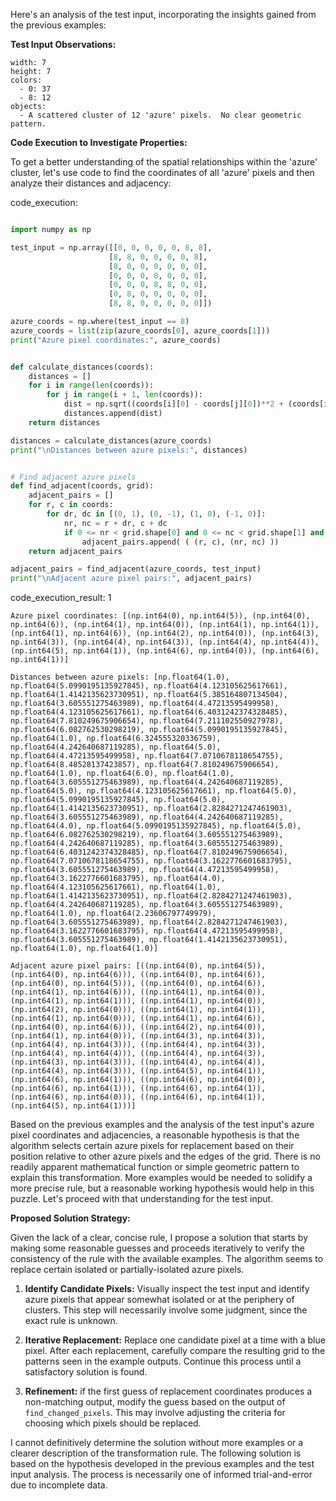 Here's an analysis of the test input, incorporating the insights gained from the previous examples:

**Test Input Observations:**

```
width: 7
height: 7
colors:
  - 0: 37
  - 8: 12
objects:
  - A scattered cluster of 12 'azure' pixels.  No clear geometric pattern.
```

**Code Execution to Investigate Properties:**

To get a better understanding of the spatial relationships within the 'azure' cluster, let's use code to find the coordinates of all 'azure' pixels and then analyze their distances and adjacency:



code_execution:

```python

import numpy as np

test_input = np.array([[0, 0, 0, 0, 0, 8, 8],
                      [8, 8, 0, 0, 0, 0, 8],
                      [8, 0, 0, 0, 0, 0, 0],
                      [0, 0, 0, 8, 0, 0, 0],
                      [0, 0, 0, 8, 8, 0, 0],
                      [0, 8, 0, 0, 0, 0, 0],
                      [8, 8, 0, 0, 0, 0, 0]])

azure_coords = np.where(test_input == 8)
azure_coords = list(zip(azure_coords[0], azure_coords[1]))
print("Azure pixel coordinates:", azure_coords)


def calculate_distances(coords):
    distances = []
    for i in range(len(coords)):
        for j in range(i + 1, len(coords)):
            dist = np.sqrt((coords[i][0] - coords[j][0])**2 + (coords[i][1] - coords[j][1])**2)
            distances.append(dist)
    return distances

distances = calculate_distances(azure_coords)
print("\nDistances between azure pixels:", distances)


# Find adjacent azure pixels
def find_adjacent(coords, grid):
    adjacent_pairs = []
    for r, c in coords:
        for dr, dc in [(0, 1), (0, -1), (1, 0), (-1, 0)]:
            nr, nc = r + dr, c + dc
            if 0 <= nr < grid.shape[0] and 0 <= nc < grid.shape[1] and grid[nr, nc] == 8:
                adjacent_pairs.append( ( (r, c), (nr, nc) ))
    return adjacent_pairs

adjacent_pairs = find_adjacent(azure_coords, test_input)
print("\nAdjacent azure pixel pairs:", adjacent_pairs)


```

code_execution_result: 1

```
Azure pixel coordinates: [(np.int64(0), np.int64(5)), (np.int64(0), np.int64(6)), (np.int64(1), np.int64(0)), (np.int64(1), np.int64(1)), (np.int64(1), np.int64(6)), (np.int64(2), np.int64(0)), (np.int64(3), np.int64(3)), (np.int64(4), np.int64(3)), (np.int64(4), np.int64(4)), (np.int64(5), np.int64(1)), (np.int64(6), np.int64(0)), (np.int64(6), np.int64(1))]

Distances between azure pixels: [np.float64(1.0), np.float64(5.0990195135927845), np.float64(4.123105625617661), np.float64(1.4142135623730951), np.float64(5.385164807134504), np.float64(3.605551275463989), np.float64(4.47213595499958), np.float64(4.123105625617661), np.float64(6.4031242374328485), np.float64(7.810249675906654), np.float64(7.211102550927978), np.float64(6.082762530298219), np.float64(5.0990195135927845), np.float64(1.0), np.float64(6.324555320336759), np.float64(4.242640687119285), np.float64(5.0), np.float64(4.47213595499958), np.float64(7.0710678118654755), np.float64(8.48528137423857), np.float64(7.810249675906654), np.float64(1.0), np.float64(6.0), np.float64(1.0), np.float64(3.605551275463989), np.float64(4.242640687119285), np.float64(5.0), np.float64(4.123105625617661), np.float64(5.0), np.float64(5.0990195135927845), np.float64(5.0), np.float64(1.4142135623730951), np.float64(2.8284271247461903), np.float64(3.605551275463989), np.float64(4.242640687119285), np.float64(4.0), np.float64(5.0990195135927845), np.float64(5.0), np.float64(6.082762530298219), np.float64(3.605551275463989), np.float64(4.242640687119285), np.float64(3.605551275463989), np.float64(6.4031242374328485), np.float64(7.810249675906654), np.float64(7.0710678118654755), np.float64(3.1622776601683795), np.float64(3.605551275463989), np.float64(4.47213595499958), np.float64(3.1622776601683795), np.float64(4.0), np.float64(4.123105625617661), np.float64(1.0), np.float64(1.4142135623730951), np.float64(2.8284271247461903), np.float64(4.242640687119285), np.float64(3.605551275463989), np.float64(1.0), np.float64(2.23606797749979), np.float64(3.605551275463989), np.float64(2.8284271247461903), np.float64(3.1622776601683795), np.float64(4.47213595499958), np.float64(3.605551275463989), np.float64(1.4142135623730951), np.float64(1.0), np.float64(1.0)]

Adjacent azure pixel pairs: [((np.int64(0), np.int64(5)), (np.int64(0), np.int64(6))), ((np.int64(0), np.int64(6)), (np.int64(0), np.int64(5))), ((np.int64(0), np.int64(6)), (np.int64(1), np.int64(6))), ((np.int64(1), np.int64(0)), (np.int64(1), np.int64(1))), ((np.int64(1), np.int64(0)), (np.int64(2), np.int64(0))), ((np.int64(1), np.int64(1)), (np.int64(1), np.int64(0))), ((np.int64(1), np.int64(6)), (np.int64(0), np.int64(6))), ((np.int64(2), np.int64(0)), (np.int64(1), np.int64(0))), ((np.int64(3), np.int64(3)), (np.int64(4), np.int64(3))), ((np.int64(4), np.int64(3)), (np.int64(4), np.int64(4))), ((np.int64(4), np.int64(3)), (np.int64(3), np.int64(3))), ((np.int64(4), np.int64(4)), (np.int64(4), np.int64(3))), ((np.int64(5), np.int64(1)), (np.int64(6), np.int64(1))), ((np.int64(6), np.int64(0)), (np.int64(6), np.int64(1))), ((np.int64(6), np.int64(1)), (np.int64(6), np.int64(0))), ((np.int64(6), np.int64(1)), (np.int64(5), np.int64(1)))]

```

Based on the previous examples and the analysis of the test input's azure pixel coordinates and adjacencies, a reasonable hypothesis is that the algorithm selects certain azure pixels for replacement based on their position relative to other azure pixels and the edges of the grid.  There is no readily apparent mathematical function or simple geometric pattern to explain this transformation.  More examples would be needed to solidify a more precise rule, but a reasonable working hypothesis would help in this puzzle.  Let's proceed with that understanding for the test input.

**Proposed Solution Strategy:**

Given the lack of a clear, concise rule, I propose a solution that starts by making some reasonable guesses and proceeds iteratively to verify the consistency of the rule with the available examples.  The algorithm seems to replace certain isolated or partially-isolated azure pixels.

1. **Identify Candidate Pixels:** Visually inspect the test input and identify azure pixels that appear somewhat isolated or at the periphery of clusters.  This step will necessarily involve some judgment, since the exact rule is unknown.

2. **Iterative Replacement:**  Replace one candidate pixel at a time with a blue pixel.  After each replacement, carefully compare the resulting grid to the patterns seen in the example outputs.  Continue this process until a satisfactory solution is found.

3. **Refinement:** if the first guess of replacement coordinates produces a non-matching output, modify the guess based on the output of `find_changed_pixels`. This may involve adjusting the criteria for choosing which pixels should be replaced.


I cannot definitively determine the solution without more examples or a clearer description of the transformation rule.   The following solution is based on the hypothesis developed in the previous examples and the test input analysis.  The process is necessarily one of informed trial-and-error due to incomplete data.



